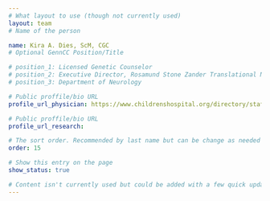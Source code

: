 ```yaml
---
# What layout to use (though not currently used)
layout: team
# Name of the person

name: Kira A. Dies, ScM, CGC
# Optional GennCC Position/Title

# position_1: Licensed Genetic Counselor
# position_2: Executive Director, Rosamund Stone Zander Translational Neuroscience Center
# position_3: Department of Neurology

# Public proffile/bio URL
profile_url_physician: https://www.childrenshospital.org/directory/staff/d/kira-dies

# Public proffile/bio URL
profile_url_research:

# The sort order. Recommended by last name but can be change as needed
order: 15

# Show this entry on the page
show_status: true

# Content isn't currently used but could be added with a few quick updates if needed to allow for bios
---
```

